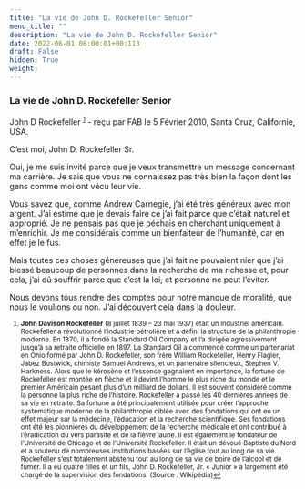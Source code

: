 ```yaml
---
title: "La vie de John D. Rockefeller Senior"
menu_title: ""
description: "La vie de John D. Rockefeller Senior"
date: 2022-06-01 06:00:01+00:113
draft: False
hidden: True
weight:
---
```

### La vie de John D. Rockefeller Senior

John D Rockefeller <sup id="a1">[1](#f1)</sup> - reçu par FAB le 5 Février 2010, Santa Cruz, Californie, USA.

C’est moi, John D. Rockefeller Sr.

Oui, je me suis invité parce que je veux transmettre un message concernant ma carrière. Je sais que vous ne connaissez pas très bien la façon dont les gens comme moi ont vécu leur vie.

Vous savez que, comme Andrew Carnegie, j’ai été très généreux avec mon argent. J’ai estimé que je devais faire ce j’ai fait parce que c’était naturel et approprié. Je ne pensais pas que je péchais en cherchant uniquement à m’enrichir. Je me considérais comme un bienfaiteur de l’humanité, car en effet je le fus.

Mais toutes ces choses généreuses que j’ai fait ne pouvaient nier que j’ai blessé beaucoup de personnes dans la recherche de ma richesse et, pour cela, j’ai dû souffrir parce que c’est la loi, et personne ne peut l’éviter.

Nous devons tous rendre des comptes pour notre manque de moralité, que nous le voulions ou non. J’ai découvert cela dans la douleur.
<small>

1. <large id="f1"> **John Davison Rockefeller** (8 juillet 1839 – 23 mai 1937) était un industriel américain. Rockefeller a révolutionné l’industrie pétrolière et a défini la structure de la philanthropie moderne. En 1870, il a fondé la Standard Oil Company et l’a dirigée agressivement jusqu’à sa retraite officielle en 1897. La Standard Oil a commencé comme un partenariat en Ohio formé par John D. Rockefeller, son frère William Rockefeller, Henry Flagler, Jabez Bostwick, chimiste Samuel Andrews, et un partenaire silencieux, Stephen V. Harkness. Alors que le kérosène et l’essence gagnaient en importance, la fortune de Rockefeller est montée en flèche et il devint l’homme le plus riche du monde et le premier Américain pesant plus d’un milliard de dollars. Il est souvent considéré comme la personne la plus riche de l’histoire. Rockefeller a passé les 40 dernières années de sa vie en retraite. Sa fortune a été principalement utilisée pour créer l’approche systématique moderne de la philanthropie ciblée avec des fondations qui ont eu un effet majeur sur la médecine, l’éducation et la recherche scientifique. Ses fondations ont été les pionnières du développement de la recherche médicale et ont contribué à l’éradication du vers parasite et de la fièvre jaune. Il est également le fondateur de l’Université de Chicago et de l’Université Rockefeller. Il était un dévoué Baptiste du Nord et a soutenu de nombreuses institutions basées sur l’église tout au long de sa vie. Rockefeller s’est totalement abstenu tout au long de sa vie de boire de l’alcool et de fumer. Il a eu quatre filles et un fils, John D. Rockefeller, Jr. « Junior » a largement été chargé de la supervision des fondations. (Source : Wikipédia)[↩](#a1)
